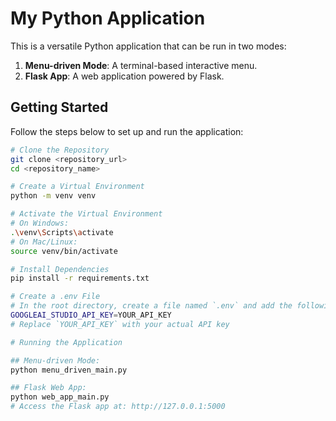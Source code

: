 # My Python Application

This is a versatile Python application that can be run in two modes:
1. **Menu-driven Mode**: A terminal-based interactive menu.
2. **Flask App**: A web application powered by Flask.

## Getting Started

Follow the steps below to set up and run the application:

```bash
# Clone the Repository
git clone <repository_url>
cd <repository_name>

# Create a Virtual Environment
python -m venv venv

# Activate the Virtual Environment
# On Windows:
.\venv\Scripts\activate
# On Mac/Linux:
source venv/bin/activate

# Install Dependencies
pip install -r requirements.txt

# Create a .env File
# In the root directory, create a file named `.env` and add the following:
GOOGLEAI_STUDIO_API_KEY=YOUR_API_KEY
# Replace `YOUR_API_KEY` with your actual API key

# Running the Application

## Menu-driven Mode:
python menu_driven_main.py

## Flask Web App:
python web_app_main.py
# Access the Flask app at: http://127.0.0.1:5000
